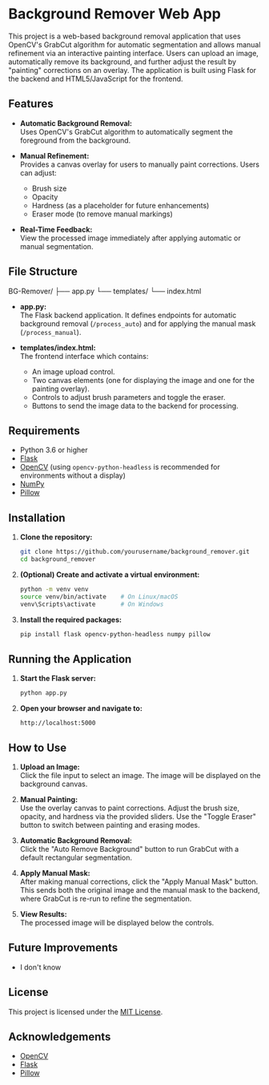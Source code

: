 
# Background Remover Web App

This project is a web-based background removal application that uses OpenCV's GrabCut algorithm for automatic segmentation and allows manual refinement via an interactive painting interface. Users can upload an image, automatically remove its background, and further adjust the result by "painting" corrections on an overlay. The application is built using Flask for the backend and HTML5/JavaScript for the frontend.

## Features

- **Automatic Background Removal:**  
  Uses OpenCV's GrabCut algorithm to automatically segment the foreground from the background.

- **Manual Refinement:**  
  Provides a canvas overlay for users to manually paint corrections. Users can adjust:
  - Brush size
  - Opacity
  - Hardness (as a placeholder for future enhancements)
  - Eraser mode (to remove manual markings)

- **Real-Time Feedback:**  
  View the processed image immediately after applying automatic or manual segmentation.

## File Structure
BG-Remover/
├── app.py
└── templates/
    └── index.html

- **app.py:**  
  The Flask backend application. It defines endpoints for automatic background removal (`/process_auto`) and for applying the manual mask (`/process_manual`).

- **templates/index.html:**  
  The frontend interface which contains:
  - An image upload control.
  - Two canvas elements (one for displaying the image and one for the painting overlay).
  - Controls to adjust brush parameters and toggle the eraser.
  - Buttons to send the image data to the backend for processing.

## Requirements

- Python 3.6 or higher
- [Flask](https://flask.palletsprojects.com/)
- [OpenCV](https://opencv.org/) (using `opencv-python-headless` is recommended for environments without a display)
- [NumPy](https://numpy.org/)
- [Pillow](https://python-pillow.org/)

## Installation

1. **Clone the repository:**

   ```bash
   git clone https://github.com/yourusername/background_remover.git
   cd background_remover
   ```

2. **(Optional) Create and activate a virtual environment:**

   ```bash
   python -m venv venv
   source venv/bin/activate    # On Linux/macOS
   venv\Scripts\activate       # On Windows
   ```

3. **Install the required packages:**

   ```bash
   pip install flask opencv-python-headless numpy pillow
   ```

## Running the Application

1. **Start the Flask server:**

   ```bash
   python app.py
   ```

2. **Open your browser and navigate to:**

   ```
   http://localhost:5000
   ```

## How to Use

1. **Upload an Image:**  
   Click the file input to select an image. The image will be displayed on the background canvas.

2. **Manual Painting:**  
   Use the overlay canvas to paint corrections. Adjust the brush size, opacity, and hardness via the provided sliders. Use the "Toggle Eraser" button to switch between painting and erasing modes.

3. **Automatic Background Removal:**  
   Click the "Auto Remove Background" button to run GrabCut with a default rectangular segmentation.

4. **Apply Manual Mask:**  
   After making manual corrections, click the "Apply Manual Mask" button. This sends both the original image and the manual mask to the backend, where GrabCut is re-run to refine the segmentation.

5. **View Results:**  
   The processed image will be displayed below the controls.

## Future Improvements
- I don't know 

## License

This project is licensed under the [MIT License](LICENSE).

## Acknowledgements

- [OpenCV](https://opencv.org/)
- [Flask](https://flask.palletsprojects.com/)
- [Pillow](https://python-pillow.org/)
```